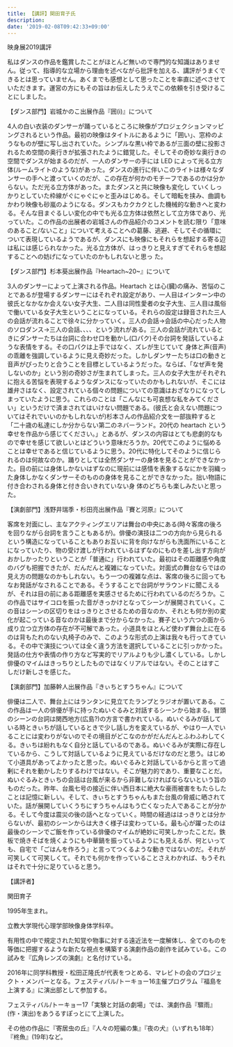 ```yaml
---
title: 【講評】関田育子氏
description: 　
date: '2019-02-08T09:42:33+09:00'
---
```

映身展2019講評

私はダンスの作品を鑑賞したことがほとんど無いので専門的な知識はありません。従って、指導的な立場から理由を述べながら批評を加える、講評がうまくできるとは思っていません。あくまでも感想として思ったことを率直に述べさせていただきます。運営の方にもその旨はお伝えしたうえでこの依頼を引き受けることにしました。

【ダンス部門】岩城かのこ出展作品『囲(i)』について

4人の白い衣装のダンサーが踊っているところに映像がプロジェクションマッピングされるという作品。最初の映像はタイトルにあるように「囲い」、窓枠のようなものが壁に写し出されていた。シンプルな黒い枠であるが三面の壁に投影されるため空間の奥行きが拡張されたように錯覚した。そしてその奇妙な奥行きの空間でダンスが始まるのだが、一人のダンサーの手には LED によって光る立方体(ルームライトのような)があった。ダンスの進行に伴いこのライトは様々なダンサーの手へと渡っていくのだが、この存在が何かのモチーフであるのかは分からない。ただ光る立方体があった。またダンスと共に映像も変化し
ていくしっかりとしていた枠線がぐにゃぐにゃと歪みはじめる。そして暗転を挟み、曲調もかわり映像も砂嵐のようになる。ダンスもカクカクとした機械的な動きへと変わる。そんな目まぐるしい変化の中でも光る立方体は依然として立方体であり、光っていた。この作品の出展者の岩城さんの作品紹介のコメントを読む限り「意味のあること/ないこと」について考えることへの葛藤、逃避、そしてその循環について表現しているようであるが、ダンスにも映像にもそれらを想起する寄る辺は私には感じられなかった。光る立方体が、はっきりと見えすぎてそれらを想起することへの妨げになっていたのかもしれないと思っ
た。

【ダンス部門】杉本葵出展作品『Heartach\~20\~』について

3人のダンサーによって上演される作品。Heartach とは心(臓)の痛み、苦悩のことであるが登場するダンサーにはそれぞれ設定があり、一人目はインターン中の彼氏となかなか会えない女子大生、二人目は同性愛者の女子大生、三人目は風俗で働いている女子大生ということになっている。それらの設定は録音された三人の会話が流れることで徐々に分かっていく。三人の会話→会話の中心だった人物のソロダンス→三人の会話、、、、という流れがある。三人の会話が流れているときにダンサーたちは台詞に合わせ口を動かし(口パク)その台詞を発話しているような表情をする。その口パクは上手ではなく、ズレが生じていて
身体と声(音声)の乖離を強調しているように見え奇妙だった。しかしダンサーたちは口の動きと音声がぴったりと合うことを目標としているようだった。ならば、「なぜ声を発しないのか」という別の奇妙さが生まれてしまった。三人の女子大生がそれぞれに抱える苦悩を表現するようなダンスになっていたのかもしれないが、そこには雄弁さはなく、設定されている個々の問題についての意識はおざなりになってしまっていたように思う。これらのことは「こんなにも可哀想な私をみてください」というだけで済まされてはいけない問題である。(彼氏と会えない問題についてはそれでいいのかもしれないが)杉本さんの作品紹介文を一部抜粋すると「二十歳の私達にしか分からない第二のネバーランド。20代の heartach という幸せを作品から感じてください。」とあるが、ダンスの内容はとても悲劇的なもので幸せを感じて欲しいとはどういう意味だろうか。20代でこのように悩めることは幸せであると信じているように思う。20代に特化してそのように信じられるのは何故なのか。踊りとしては全然ダンサーの身体を見ることができなかった。目の前には身体しかないはずなのに現前には感情を表象するなにかを羽織った身体しかなくダンサーそのものの身体を見ることができなかった。拙い物語に付き合わされる身体と付き合いきれていない身
体のどちらも楽しみたいと思った。

【演劇部門】浅野井瑞季・杉田亮出展作品『賽と河原』について

客席を対面にし、主なアクティングエリアは舞台の中央にある(時々客席の後ろを回りながら台詞を言うこともあるが)。俳優の演技は二つの方向から見られるという構造になっていることもありお互いに背を向けながらも洗面所にいることになっていたり、物の受け渡しが行われているはずなのにものを差し出す方向がおかしかったりということが「普通に」行われていた。最初はその距離感や角度のバグも把握できたが、だんだんと複雑になっていた。対面式の舞台ならではの見え方の問題なのかもしれない。もう一つの複雑な点は、客席の後ろに回ってもなお発話がなされることである。そうすることで台詞がサラウンドに聞こえるが、それは目の前にある距離感を実感させるために行われているのだろうか。この作品ではサイコロを振った音がきっかけとなってシーンが展開されていく。この音はシーンの区切りをはっきりとさせるための音なのか、それとも何か別の変化が起こっている音なのかは最後まで分からなかった。賽子という六つの面から成り立つ立方体の存在が不可解であった。小道具をほとんど使わず舞台上に在るのは背もたれのない丸椅子のみで、このような形式の上演は我々も行ってきている。その中で演技については全く違う方法を選択していることに引っかかった。発話の仕方や表情の作り方など写実的でリアルよりも少し濃くしている。しかし俳優のマイムはきっちりとしたものではなくリアルではない。そのことはすこ
しだけ新しさを感じた。

【演劇部門】加藤幹人出展作品『きぃちとすうちゃん』について

俳優は二人で、舞台上にはランタンに見立てたランプとラジオが置いてある。この作品は一人の俳優が手に持ったぬいぐるみと対話するシーンから始まる。冒頭のシーンの台詞は関西地方(広島?)の方言で書かれている。ぬいぐるみが話している時ときぃちが話しているときで少し話し方を変えているが、やはり一人でいることには変わりがないのでその境目がどこなのかがだんだんとふわふわしてくる。きぃちは紛れもなく自分と話しているのである。ぬいぐるみが実際に存在しているから、こうして対話しているように見えているだけなのだと思う。はじめて小道具があってよかったと思った。ぬいぐるみと対話しているからと言って過剰にそれを動かしたりするわけではない。そこが魅力的であり、重要なことだ。ぬいぐるみときぃちの会話は台風が来るから非難しなければならないという旨のものだった。昨年、台風七号の接近に伴い西日本に絶大な豪雨被害をもたらしたことは記憶に新しい。そして、きぃちとすうちゃんもまた台風の脅威に晒されていた。話が展開していくうちにすうちゃんはもう亡くなった人であることが分かる。そして今度は震災の後の話へとなっていく。時間の経過ははっきりとは分からないが、最初のシーンからは大きく様子は変わっている。最も心が躍ったのは最後のシーンでご飯を作っている俳優のマイムが絶妙に可笑しかったことだ。鉄板で焼きそばを焼くようにも中華鍋を振っているようにも見えるが、何といっても、自宅で「ごはんを作ろう」と言ってつくるような動きではないのだ。それが可笑しくて可笑しくて。それでも何かを作っていることさえわかれば、もうそれはそれで十分に足りていると思う。



【講評者】

関田育子

1995年生まれ。

立教大学現代心理学部映像身体学科卒。

有用性の中で規定された知覚や物事に対する遠近法を一度解体し、全てのものを等価に把握するような新たな視点を構築する演劇作品の創作を試みている。この試みを『広角レンズの演劇』と名付けている。

2016年に同学科教授・松田正隆氏が代表をつとめる、マレビトの会のプロジェクト・メンバーとなる。フェスティバル/トーキョー16主催プログラム『福島を上演する』に演出部として参加する。

フェスティバル/トーキョー17「実験と対話の劇場」では、演劇作品『驟雨』(作・演出)をあうるすぽっとにて上演した。

その他の作品に『寄居虫の丘』『人々の短編の集』『夜の犬』（いずれも18年）『柊魚』(19年)など。
